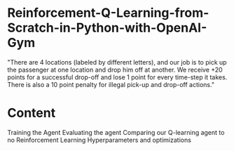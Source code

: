 # Reinforcement-Q-Learning-from-Scratch-in-Python-with-OpenAI-Gym
"There are 4 locations (labeled by different letters), and our job is to pick up the passenger at one location and drop him off at another. We receive +20 points for a successful drop-off and lose 1 point for every time-step it takes. There is also a 10 point penalty for illegal pick-up and drop-off actions."
# Content
Training the Agent
Evaluating the agent
Comparing our Q-learning agent to no Reinforcement Learning
Hyperparameters and optimizations
